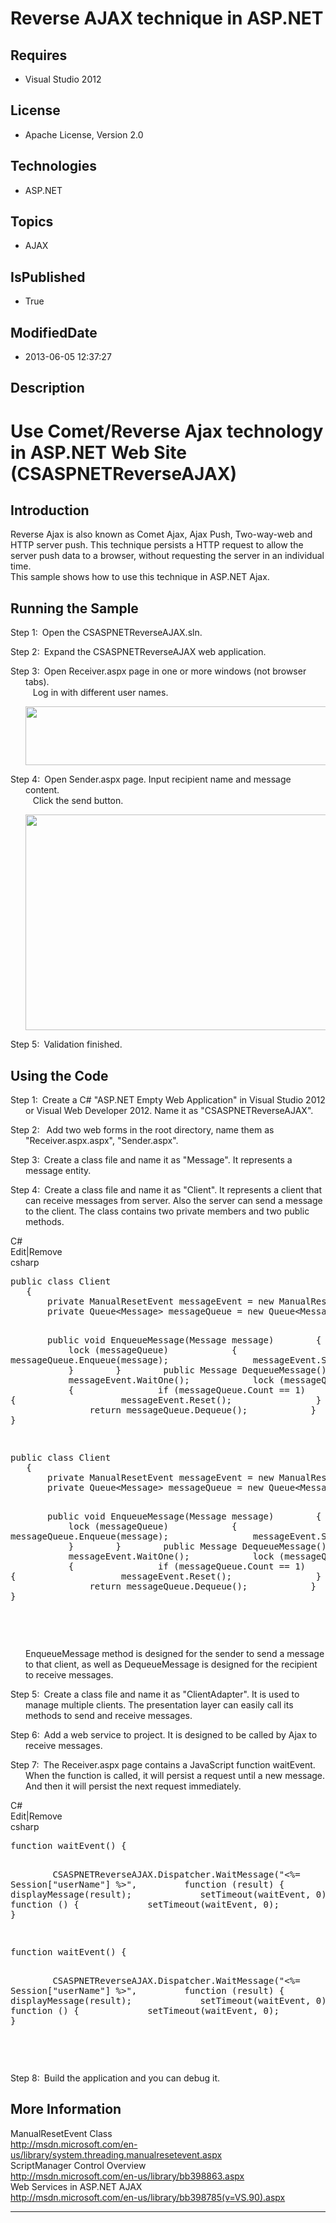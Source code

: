# Reverse AJAX technique in ASP.NET
## Requires
* Visual Studio 2012
## License
* Apache License, Version 2.0
## Technologies
* ASP.NET
## Topics
* AJAX
## IsPublished
* True
## ModifiedDate
* 2013-06-05 12:37:27
## Description

<h1>Use Comet/Reverse Ajax technology in ASP.NET Web Site (CSASPNETReverseAJAX)</h1>
<h2>Introduction</h2>
<p class="MsoNormal">Reverse Ajax is also known as Comet Ajax, Ajax Push, Two-way-web and HTTP server push. This technique persists a HTTP request to allow the server push data to a browser, without requesting the server in a<span style="">n</span> individual
 time.<br>
This sample shows how to use this technique in ASP.NET Ajax.<span style=""> </span>
</p>
<h2>Running the Sample<span style=""> </span></h2>
<p class="MsoListParagraphCxSpFirst" style="margin-left:.25in; text-indent:-.25in">
<span style=""><span style="">Step 1:<span style="font:7.0pt &quot;Times New Roman&quot;">&nbsp;&nbsp;
</span></span></span>Open the CSASPNETReverseAJAX.sln.<span style=""> </span></p>
<p class="MsoListParagraphCxSpMiddle" style="margin-left:.25in; text-indent:-.25in">
<span style=""><span style="">Step 2:<span style="font:7.0pt &quot;Times New Roman&quot;">&nbsp;&nbsp;
</span></span></span>Expand the <span class="SpellE">CSASPNETReverseAJAX</span> web application.</p>
<p class="MsoListParagraphCxSpMiddle" style="margin-left:.25in; text-indent:-.25in">
<span style=""><span style="">Step 3:<span style="font:7.0pt &quot;Times New Roman&quot;">&nbsp;&nbsp;
</span></span></span><span style="">Open Receiver.aspx page in one or more windows (not browser tabs).
<br>
<span style="">&nbsp;&nbsp; </span>Log in with different user names. </span></p>
<p class="MsoListParagraphCxSpMiddle" style="margin-left:.25in"><span style=""><img src="/site/view/file/83553/1/image.png" alt="" width="813" height="94" align="middle">
</span><span style=""></span></p>
<p class="MsoListParagraphCxSpMiddle" style="margin-left:.25in; text-indent:-.25in">
<span style=""><span style="">Step 4:<span style="font:7.0pt &quot;Times New Roman&quot;">&nbsp;&nbsp;
</span></span></span><span style="">Open Sender.aspx page. Input recipient name and message content.<br>
<span style="">&nbsp;&nbsp; </span>Click the send button. </span></p>
<p class="MsoListParagraphCxSpMiddle" style="margin-left:.25in"><span style=""><img src="/site/view/file/83554/1/image.png" alt="" width="632" height="345" align="middle">
</span><span style=""></span></p>
<p class="MsoListParagraphCxSpLast" style="margin-left:.25in; text-indent:-.25in">
<span style=""><span style="">Step 5:<span style="font:7.0pt &quot;Times New Roman&quot;">&nbsp;&nbsp;
</span></span></span>Validation finished.</p>
<h2>Using the Code<span style=""> </span></h2>
<p class="MsoListParagraphCxSpFirst" style="margin-left:.25in; text-indent:-.25in">
<span style=""><span style="">Step 1:<span style="font:7.0pt &quot;Times New Roman&quot;">&nbsp;&nbsp;
</span></span></span>Create a C# &quot;ASP.NET Empty Web Application&quot; in Visual Studio 2012 or Visual Web Developer 2012. Name it as &quot;CSASPNETReverseAJAX&quot;.</p>
<p class="MsoListParagraphCxSpMiddle" style="margin-left:.25in; text-indent:-.25in">
<span style=""><span style="">Step 2:<span style="font:7.0pt &quot;Times New Roman&quot;">&nbsp;&nbsp;
</span></span></span><span style="">&nbsp;</span>Add two web forms in the root directory, name them as &quot;Receiver.aspx.aspx&quot;, &quot;<span style="">Sender</span>.aspx&quot;.</p>
<p class="MsoListParagraphCxSpMiddle" style="margin-left:.25in; text-indent:-.25in">
<span style=""><span style="">Step 3:<span style="font:7.0pt &quot;Times New Roman&quot;">&nbsp;&nbsp;
</span></span></span><span style="">Create a class file and name it as &quot;Message&quot;. It represents a message entity.</span></p>
<p class="MsoListParagraphCxSpLast" style="margin-left:.25in; text-indent:-.25in">
<span style=""><span style="">Step 4:<span style="font:7.0pt &quot;Times New Roman&quot;">&nbsp;&nbsp;
</span></span></span><span style="">Create a class file and name it as &quot;Client&quot;.
</span>It represents a client that can receive messages from server. Also the server can send a message to the client. The class contains two private members and two public methods.</p>
<div class="scriptcode">
<div class="pluginEditHolder" pluginCommand="mceScriptCode">
<div class="title"><span>C#</span></div>
<div class="pluginLinkHolder"><span class="pluginEditHolderLink">Edit</span>|<span class="pluginRemoveHolderLink">Remove</span>
</div>
<span class="hidden">csharp</span>
<pre class="hidden">
public class Client
&nbsp;&nbsp; {
&nbsp;&nbsp;&nbsp;&nbsp;&nbsp;&nbsp; private ManualResetEvent messageEvent = new ManualResetEvent(false);
&nbsp;&nbsp;&nbsp;&nbsp;&nbsp;&nbsp; private Queue&lt;Message&gt; messageQueue = new Queue&lt;Message&gt;();


&nbsp;&nbsp;&nbsp;&nbsp;&nbsp;&nbsp; public void EnqueueMessage(Message message)
&nbsp;&nbsp;&nbsp;&nbsp;&nbsp;&nbsp; {
&nbsp;&nbsp;&nbsp;&nbsp;&nbsp;&nbsp;&nbsp;&nbsp;&nbsp;&nbsp; lock (messageQueue)
&nbsp;&nbsp;&nbsp;&nbsp;&nbsp;&nbsp;&nbsp;&nbsp;&nbsp;&nbsp; {
&nbsp;&nbsp;&nbsp;&nbsp;&nbsp;&nbsp;&nbsp;&nbsp;&nbsp;&nbsp;&nbsp;&nbsp;&nbsp;&nbsp; messageQueue.Enqueue(message);
&nbsp;&nbsp;&nbsp;&nbsp;&nbsp;&nbsp;&nbsp;&nbsp;&nbsp;&nbsp;&nbsp;&nbsp;&nbsp;&nbsp; messageEvent.Set();
&nbsp;&nbsp;&nbsp;&nbsp;&nbsp;&nbsp;&nbsp;&nbsp;&nbsp;&nbsp; }
&nbsp;&nbsp;&nbsp;&nbsp;&nbsp;&nbsp; }
&nbsp;&nbsp;&nbsp;&nbsp;&nbsp;&nbsp; public Message DequeueMessage()
&nbsp;&nbsp;&nbsp;&nbsp;&nbsp;&nbsp; {
&nbsp;&nbsp;&nbsp;&nbsp;&nbsp;&nbsp;&nbsp;&nbsp;&nbsp;&nbsp; messageEvent.WaitOne();
&nbsp; &nbsp;&nbsp;&nbsp;&nbsp;&nbsp;&nbsp;&nbsp;&nbsp;&nbsp;lock (messageQueue)
&nbsp;&nbsp;&nbsp;&nbsp;&nbsp;&nbsp;&nbsp;&nbsp;&nbsp;&nbsp; {
&nbsp;&nbsp;&nbsp;&nbsp;&nbsp;&nbsp;&nbsp;&nbsp;&nbsp;&nbsp;&nbsp;&nbsp;&nbsp;&nbsp; if (messageQueue.Count == 1)
&nbsp;&nbsp;&nbsp;&nbsp;&nbsp;&nbsp;&nbsp;&nbsp;&nbsp;&nbsp;&nbsp;&nbsp;&nbsp;&nbsp; {
&nbsp;&nbsp;&nbsp;&nbsp;&nbsp;&nbsp;&nbsp;&nbsp;&nbsp;&nbsp;&nbsp;&nbsp;&nbsp;&nbsp;&nbsp;&nbsp;&nbsp;&nbsp; messageEvent.Reset();
&nbsp;&nbsp;&nbsp;&nbsp;&nbsp;&nbsp;&nbsp;&nbsp;&nbsp;&nbsp;&nbsp;&nbsp;&nbsp;&nbsp; }
&nbsp;&nbsp;&nbsp;&nbsp;&nbsp;&nbsp;&nbsp;&nbsp;&nbsp;&nbsp;&nbsp;&nbsp;&nbsp;&nbsp; return messageQueue.Dequeue();
&nbsp;&nbsp;&nbsp;&nbsp;&nbsp;&nbsp;&nbsp;&nbsp;&nbsp;&nbsp; }
&nbsp;&nbsp;&nbsp;&nbsp;&nbsp;&nbsp; }
&nbsp;&nbsp; }

</pre>
<pre id="codePreview" class="csharp">
public class Client
&nbsp;&nbsp; {
&nbsp;&nbsp;&nbsp;&nbsp;&nbsp;&nbsp; private ManualResetEvent messageEvent = new ManualResetEvent(false);
&nbsp;&nbsp;&nbsp;&nbsp;&nbsp;&nbsp; private Queue&lt;Message&gt; messageQueue = new Queue&lt;Message&gt;();


&nbsp;&nbsp;&nbsp;&nbsp;&nbsp;&nbsp; public void EnqueueMessage(Message message)
&nbsp;&nbsp;&nbsp;&nbsp;&nbsp;&nbsp; {
&nbsp;&nbsp;&nbsp;&nbsp;&nbsp;&nbsp;&nbsp;&nbsp;&nbsp;&nbsp; lock (messageQueue)
&nbsp;&nbsp;&nbsp;&nbsp;&nbsp;&nbsp;&nbsp;&nbsp;&nbsp;&nbsp; {
&nbsp;&nbsp;&nbsp;&nbsp;&nbsp;&nbsp;&nbsp;&nbsp;&nbsp;&nbsp;&nbsp;&nbsp;&nbsp;&nbsp; messageQueue.Enqueue(message);
&nbsp;&nbsp;&nbsp;&nbsp;&nbsp;&nbsp;&nbsp;&nbsp;&nbsp;&nbsp;&nbsp;&nbsp;&nbsp;&nbsp; messageEvent.Set();
&nbsp;&nbsp;&nbsp;&nbsp;&nbsp;&nbsp;&nbsp;&nbsp;&nbsp;&nbsp; }
&nbsp;&nbsp;&nbsp;&nbsp;&nbsp;&nbsp; }
&nbsp;&nbsp;&nbsp;&nbsp;&nbsp;&nbsp; public Message DequeueMessage()
&nbsp;&nbsp;&nbsp;&nbsp;&nbsp;&nbsp; {
&nbsp;&nbsp;&nbsp;&nbsp;&nbsp;&nbsp;&nbsp;&nbsp;&nbsp;&nbsp; messageEvent.WaitOne();
&nbsp; &nbsp;&nbsp;&nbsp;&nbsp;&nbsp;&nbsp;&nbsp;&nbsp;&nbsp;lock (messageQueue)
&nbsp;&nbsp;&nbsp;&nbsp;&nbsp;&nbsp;&nbsp;&nbsp;&nbsp;&nbsp; {
&nbsp;&nbsp;&nbsp;&nbsp;&nbsp;&nbsp;&nbsp;&nbsp;&nbsp;&nbsp;&nbsp;&nbsp;&nbsp;&nbsp; if (messageQueue.Count == 1)
&nbsp;&nbsp;&nbsp;&nbsp;&nbsp;&nbsp;&nbsp;&nbsp;&nbsp;&nbsp;&nbsp;&nbsp;&nbsp;&nbsp; {
&nbsp;&nbsp;&nbsp;&nbsp;&nbsp;&nbsp;&nbsp;&nbsp;&nbsp;&nbsp;&nbsp;&nbsp;&nbsp;&nbsp;&nbsp;&nbsp;&nbsp;&nbsp; messageEvent.Reset();
&nbsp;&nbsp;&nbsp;&nbsp;&nbsp;&nbsp;&nbsp;&nbsp;&nbsp;&nbsp;&nbsp;&nbsp;&nbsp;&nbsp; }
&nbsp;&nbsp;&nbsp;&nbsp;&nbsp;&nbsp;&nbsp;&nbsp;&nbsp;&nbsp;&nbsp;&nbsp;&nbsp;&nbsp; return messageQueue.Dequeue();
&nbsp;&nbsp;&nbsp;&nbsp;&nbsp;&nbsp;&nbsp;&nbsp;&nbsp;&nbsp; }
&nbsp;&nbsp;&nbsp;&nbsp;&nbsp;&nbsp; }
&nbsp;&nbsp; }

</pre>
</div>
</div>
<div class="endscriptcode">&nbsp;</div>
<p class="MsoListParagraphCxSpFirst" style="margin-left:.25in"><span class="SpellE">EnqueueMessage</span> method is designed for the sender to send a message to that client, as well as DequeueMessage is designed for the recipient to receive messages.<span style="">
</span></p>
<p class="MsoListParagraphCxSpMiddle" style="margin-left:.25in; text-indent:-.25in">
<span style=""><span style="">Step 5:<span style="font:7.0pt &quot;Times New Roman&quot;">&nbsp;&nbsp;
</span></span></span><span style="">Create a class file and name it as &quot;ClientAdapter&quot;. It is used to manage multiple clients. The presentation layer can easily call its methods to send and receive messages.</span></p>
<p class="MsoListParagraphCxSpMiddle" style="margin-left:.25in; text-indent:-.25in">
<span style=""><span style="">Step 6:<span style="font:7.0pt &quot;Times New Roman&quot;">&nbsp;&nbsp;
</span></span></span><span style="">Add a web service to project. It is designed to be called by Ajax to receive messages.</span></p>
<p class="MsoListParagraphCxSpLast" style="margin-left:.25in; text-indent:-.25in">
<span style=""><span style="">Step 7:<span style="font:7.0pt &quot;Times New Roman&quot;">&nbsp;&nbsp;
</span></span></span>The Receiver.aspx page contains a JavaScript function waitEvent. When the function is called, it will persist a request until a new message. And then it will persist the next request immediately.</p>
<div class="scriptcode">
<div class="pluginEditHolder" pluginCommand="mceScriptCode">
<div class="title"><span>C#</span></div>
<div class="pluginLinkHolder"><span class="pluginEditHolderLink">Edit</span>|<span class="pluginRemoveHolderLink">Remove</span>
</div>
<span class="hidden">csharp</span>
<pre class="hidden">
function waitEvent() {


&nbsp;&nbsp;&nbsp;&nbsp;&nbsp;&nbsp;&nbsp; CSASPNETReverseAJAX.Dispatcher.WaitMessage(&quot;&lt;%= Session[&quot;userName&quot;] %&gt;&quot;, 
&nbsp;&nbsp;&nbsp;&nbsp;&nbsp;&nbsp;&nbsp;&nbsp;function (result) {
&nbsp;&nbsp;&nbsp;&nbsp;&nbsp;&nbsp;&nbsp;&nbsp;&nbsp;&nbsp;&nbsp; displayMessage(result);
&nbsp;&nbsp;&nbsp;&nbsp;&nbsp;&nbsp;&nbsp;&nbsp;&nbsp;&nbsp; &nbsp;setTimeout(waitEvent, 0);
&nbsp;&nbsp;&nbsp;&nbsp;&nbsp;&nbsp;&nbsp; }, function () {
&nbsp;&nbsp;&nbsp;&nbsp;&nbsp;&nbsp;&nbsp;&nbsp;&nbsp;&nbsp;&nbsp; setTimeout(waitEvent, 0);
&nbsp;&nbsp;&nbsp;&nbsp;&nbsp;&nbsp;&nbsp; });
&nbsp;&nbsp;&nbsp; }

</pre>
<pre id="codePreview" class="csharp">
function waitEvent() {


&nbsp;&nbsp;&nbsp;&nbsp;&nbsp;&nbsp;&nbsp; CSASPNETReverseAJAX.Dispatcher.WaitMessage(&quot;&lt;%= Session[&quot;userName&quot;] %&gt;&quot;, 
&nbsp;&nbsp;&nbsp;&nbsp;&nbsp;&nbsp;&nbsp;&nbsp;function (result) {
&nbsp;&nbsp;&nbsp;&nbsp;&nbsp;&nbsp;&nbsp;&nbsp;&nbsp;&nbsp;&nbsp; displayMessage(result);
&nbsp;&nbsp;&nbsp;&nbsp;&nbsp;&nbsp;&nbsp;&nbsp;&nbsp;&nbsp; &nbsp;setTimeout(waitEvent, 0);
&nbsp;&nbsp;&nbsp;&nbsp;&nbsp;&nbsp;&nbsp; }, function () {
&nbsp;&nbsp;&nbsp;&nbsp;&nbsp;&nbsp;&nbsp;&nbsp;&nbsp;&nbsp;&nbsp; setTimeout(waitEvent, 0);
&nbsp;&nbsp;&nbsp;&nbsp;&nbsp;&nbsp;&nbsp; });
&nbsp;&nbsp;&nbsp; }

</pre>
</div>
</div>
<div class="endscriptcode">&nbsp;</div>
<p class="MsoListParagraph" style="margin-left:.25in; text-indent:-.25in"><span style=""><span style="">Step 8:<span style="font:7.0pt &quot;Times New Roman&quot;">&nbsp;&nbsp;
</span></span></span>Build the application and you can debug it<span style="">.</span></p>
<h2>More Information</h2>
<p class="MsoNormal">ManualResetEvent Class<br>
<a href="http://msdn.microsoft.com/en-us/library/system.threading.manualresetevent.aspx">http://msdn.microsoft.com/en-us/library/system.threading.manualresetevent.aspx</a><br>
ScriptManager Control Overview<br>
<a href="http://msdn.microsoft.com/en-us/library/bb398863.aspx">http://msdn.microsoft.com/en-us/library/bb398863.aspx</a><br>
Web Services in ASP.NET AJAX<br>
<a href="http://msdn.microsoft.com/en-us/library/bb398785(v=VS.90).aspx">http://msdn.microsoft.com/en-us/library/bb398785(v=VS.90).aspx</a><span style="">
</span></p>
<hr>
<div><a href="http://go.microsoft.com/?linkid=9759640" style="margin-top:3px"><img alt="" src="http://bit.ly/onecodelogo">
</a></div>

